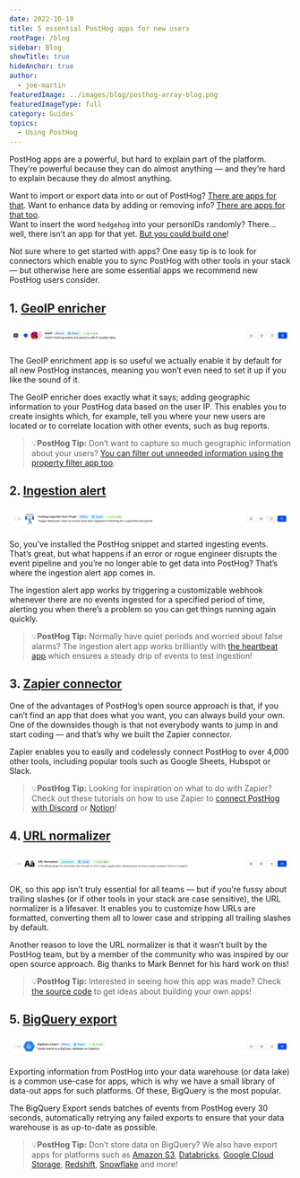```yaml
---
date: 2022-10-10
title: 5 essential PostHog apps for new users
rootPage: /blog
sidebar: Blog
showTitle: true
hideAnchor: true
author:
  - joe-martin
featuredImage: ../images/blog/posthog-array-blog.png
featuredImageType: full
category: Guides
topics:
  - Using PostHog
---
```


PostHog apps are a powerful, but hard to explain part of the platform. They’re powerful because they can do almost anything — and they’re hard to explain because they do almost anything.

Want to import or export data into or out of PostHog? [There are apps for that](/apps). 
Want to enhance data by adding or removing info? [There are apps for that too](/apps).  
Want to insert the word `hedgehog` into your personIDs randomly? There... well, there isn’t an app for that yet. [But you could build one](/docs/apps/build)!

Not sure where to get started with apps? One easy tip is to look for connectors which enable you to sync PostHog with other tools in your stack — but otherwise here are some essential apps we recommend new PostHog users consider.

## 1. [GeoIP enricher](/apps/geoip-enrichment)
![PostHog geoip enricher](../images/blog/activation-checklist-images/geo-ip.png)

The GeoIP enrichment app is so useful we actually enable it by default for all new PostHog instances, meaning you won’t even need to set it up if you like the sound of it. 

The GeoIP enricher does exactly what it says; adding geographic information to your PostHog data based on the user IP. This enables you to create insights which, for example, tell you where your new users are located or to correlate location with other events, such as bug reports.

> 💡**PostHog Tip:** Don’t want to capture so much geographic information about your users? [You can filter out unneeded information using the property filter app too](/tutorials/property-filter).

## 2. [Ingestion alert](/apps/ingestion-alert)
![PostHog ingestion alert](../images/blog/activation-checklist-images/ingestion-alert.png)

So, you’ve installed the PostHog snippet and started ingesting events. That’s great, but what happens if an error or rogue engineer disrupts the event pipeline and you’re no longer able to get data into PostHog? That’s where the ingestion alert app comes in.

The ingestion alert app works by triggering a customizable webhook whenever there are no events ingested for a specified period of time, alerting you when there’s a problem so you can get things running again quickly. 

> 💡**PostHog Tip:** Normally have quiet periods and worried about false alarms? The ingestion alert app works brilliantly with [the heartbeat app](/apps/heartbeat) which ensures a steady drip of events to test ingestion!

## 3. [Zapier connector](/apps/zapier-connector)

One of the advantages of PostHog’s open source approach is that, if you can’t find an app that does what you want, you can always build your own. One of the downsides though is that not everybody wants to jump in and start coding — and that’s why we built the Zapier connector.

Zapier enables you to easily and codelessly connect PostHog to over 4,000 other tools, including popular tools such as Google Sheets, Hubspot or Slack.

> 💡**PostHog Tip:** Looking for inspiration on what to do with Zapier? Check out these tutorials on how to use Zapier to [connect PostHog with Discord](/tutorials/how-to-connect-discord-to-posthog-with-zapier) or [Notion](/tutorials/how-to-connect-posthog-and-notion-with-zapier)!

## 4. [URL normalizer](/apps/url-normalizer)
![PostHog url normalizer](../images/blog/activation-checklist-images/url-normalizer.png)

OK, so this app isn’t truly essential for all teams — but if you’re fussy about trailing slashes (or if other tools in your stack are case sensitive), the URL normalizer is a lifesaver. It enables you to customize how URLs are formatted, converting them all to lower case and stripping all trailing slashes by default. 

Another reason to love the URL normalizer is that it wasn’t built by the PostHog team, but by a member of the community who was inspired by our open source approach. Big thanks to Mark Bennet for his hard work on this!

> 💡**PostHog Tip:** Interested in seeing how this app was made? Check [the source code](https://github.com/PostHog/posthog-url-normalizer-plugin) to get ideas about building your own apps!

## 5. [BigQuery export](/apps/bigquery-export)
![PostHog bigquery export](../images/blog/activation-checklist-images/bigquery-export.png)

Exporting information from PostHog into your data warehouse (or data lake) is a common use-case for apps, which is why we have a small library of data-out apps for such platforms. Of these, BigQuery is the most popular. 

The BigQuery Export sends batches of events from PostHog every 30 seconds, automatically retrying any failed exports to ensure that your data warehouse is as up-to-date as possible.

> 💡**PostHog Tip:** Don’t store data on BigQuery? We also have export apps for platforms such as [Amazon S3](/apps/s3-export), [Databricks](/apps/databricks), [Google Cloud Storage](/apps/google-cloud-export), [Redshift](/apps/redshift-export), [Snowflake](/apps/snowflake-export) and more!
